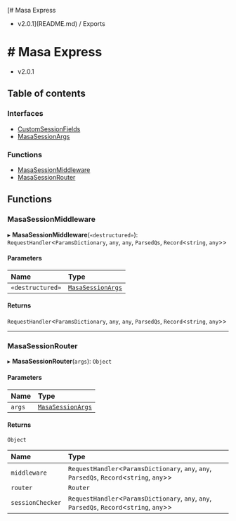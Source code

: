 [# Masa Express
 - v2.0.1](README.md) / Exports

# # Masa Express
 - v2.0.1

## Table of contents

### Interfaces

- [CustomSessionFields](interfaces/CustomSessionFields.md)
- [MasaSessionArgs](interfaces/MasaSessionArgs.md)

### Functions

- [MasaSessionMiddleware](modules.md#masasessionmiddleware)
- [MasaSessionRouter](modules.md#masasessionrouter)

## Functions

### MasaSessionMiddleware

▸ **MasaSessionMiddleware**(`«destructured»`): `RequestHandler`\<`ParamsDictionary`, `any`, `any`, `ParsedQs`, `Record`\<`string`, `any`\>\>

#### Parameters

| Name | Type |
| :------ | :------ |
| `«destructured»` | [`MasaSessionArgs`](interfaces/MasaSessionArgs.md) |

#### Returns

`RequestHandler`\<`ParamsDictionary`, `any`, `any`, `ParsedQs`, `Record`\<`string`, `any`\>\>

___

### MasaSessionRouter

▸ **MasaSessionRouter**(`args`): `Object`

#### Parameters

| Name | Type |
| :------ | :------ |
| `args` | [`MasaSessionArgs`](interfaces/MasaSessionArgs.md) |

#### Returns

`Object`

| Name | Type |
| :------ | :------ |
| `middleware` | `RequestHandler`\<`ParamsDictionary`, `any`, `any`, `ParsedQs`, `Record`\<`string`, `any`\>\> |
| `router` | `Router` |
| `sessionChecker` | `RequestHandler`\<`ParamsDictionary`, `any`, `any`, `ParsedQs`, `Record`\<`string`, `any`\>\> |
